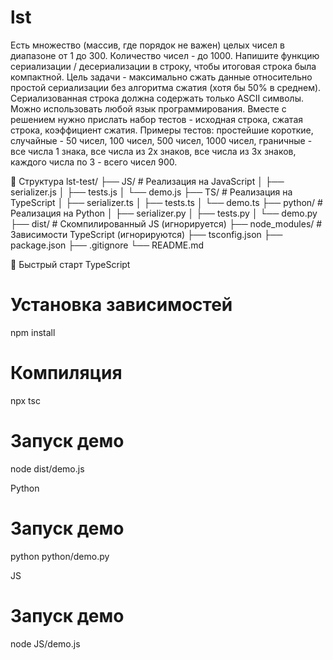 # lst
Есть множество (массив, где порядок не важен) целых чисел в диапазоне от 1 до 300. 
Количество чисел - до 1000. Напишите функцию сериализации / десериализации в строку, чтобы итоговая строка была компактной.
Цель задачи - максимально сжать данные относительно простой сериализации без алгоритма сжатия (хотя бы 50% в среднем). 
Сериализованная строка должна содержать только ASCII символы. Можно использовать любой язык программирования.
Вместе с решением нужно прислать набор тестов  - исходная строка, сжатая строка, коэффициент сжатия.
Примеры тестов: простейшие короткие, случайные - 50 чисел, 100 чисел, 500 чисел, 1000 чисел, граничные - все числа 1 знака, все числа из 2х знаков, все числа из 3х знаков, каждого числа по 3 - всего чисел 900.

📁 Структура
lst-test/
├── JS/                  # Реализация на JavaScript
│   ├── serializer.js
│   ├── tests.js
│   └── demo.js
├── TS/                  # Реализация на TypeScript
│   ├── serializer.ts
│   ├── tests.ts
│   └── demo.ts
├── python/              # Реализация на Python
│   ├── serializer.py
│   ├── tests.py
│   └── demo.py
├── dist/                # Скомпилированный JS (игнорируется)
├── node_modules/        # Зависимости TypeScript (игнорируются)
├── tsconfig.json
├── package.json
├── .gitignore
└── README.md

🚀 Быстрый старт
TypeScript
# Установка зависимостей
npm install
# Компиляция
npx tsc
# Запуск демо
node dist/demo.js

Python
# Запуск демо
python python/demo.py

JS
# Запуск демо
node JS/demo.js